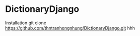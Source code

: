 # DictionaryDjango
Installation
git clone https://github.com/thntranhongnhung/DictionaryDjango.git
hhh